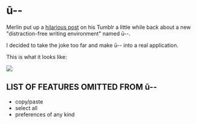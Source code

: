 # ū-- #

Merlin put up a [hilarious post](http://www.kungfugrippe.com/post/1169153343/only-you) on his Tumblr a little while back about a new "distraction-free writing environment" named ū--.

I decided to take the joke too far and make ū-- into a real application.

This is what it looks like:

![](http://files.droplr.com/files/15403952/thEh.Screen%20shot%202010-10-09%20at%202.31.25%20PM.png)

## LIST OF FEATURES OMITTED FROM ū-- ##

- copy/paste
- select all
- preferences of any kind